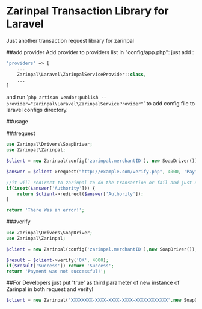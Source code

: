 # Zarinpal Transaction Library for Laravel
Just another transaction request library for zarinpal

##add provider
Add provider to providers list in "config/app.php":
just add :
```php
'providers' => [
    ...
    Zarinpal\Laravel\ZarinpalServiceProvider::class,
    ...
]
```
and run
'`php artisan vendor:publish --provider="Zarinpal\Laravel\ZarinpalServiceProvider"`'
to add config file to laravel configs directory.

##usage

###request
```php
use Zarinpal\Drivers\SoapDriver;
use Zarinpal\Zarinpal;

$client = new Zarinpal(config('zarinpal.merchantID'), new SoapDriver());

$answer = $client->request("http://example.com/verify.php", 4000, 'Payment Description');

//it will redirect to zarinpal to do the transaction or fail and just echo the errors.
if(isset($answer['Authority'])) {
    return $client->redirect($answer['Authority']);
}

return 'There Was an error!';
```

###verify
```php
use Zarinpal\Drivers\SoapDriver;
use Zarinpal\Zarinpal;

$client = new Zarinpal(config('zarinpal.merchantID'),new SoapDriver());

$result = $client->verify('OK', 4000);
if($result['Success']) return 'Success';
return 'Payment was not successful!';
```

##For Developers
just put 'true' as third parameter of new instance of Zarinpal in both request and verify!

```php
$client = new Zarinpal('XXXXXXXX-XXXX-XXXX-XXXX-XXXXXXXXXXXX',new SoapDriver(), true);
```
